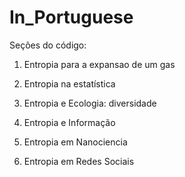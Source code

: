 # In_Portuguese
Seções do código: 

1) Entropia para a expansao de um gas

2) Entropia na estatística

3) Entropia e Ecologia: diversidade  

4) Entropia e Informação  

5) Entropia em Nanociencia

6) Entropia em Redes Sociais 

